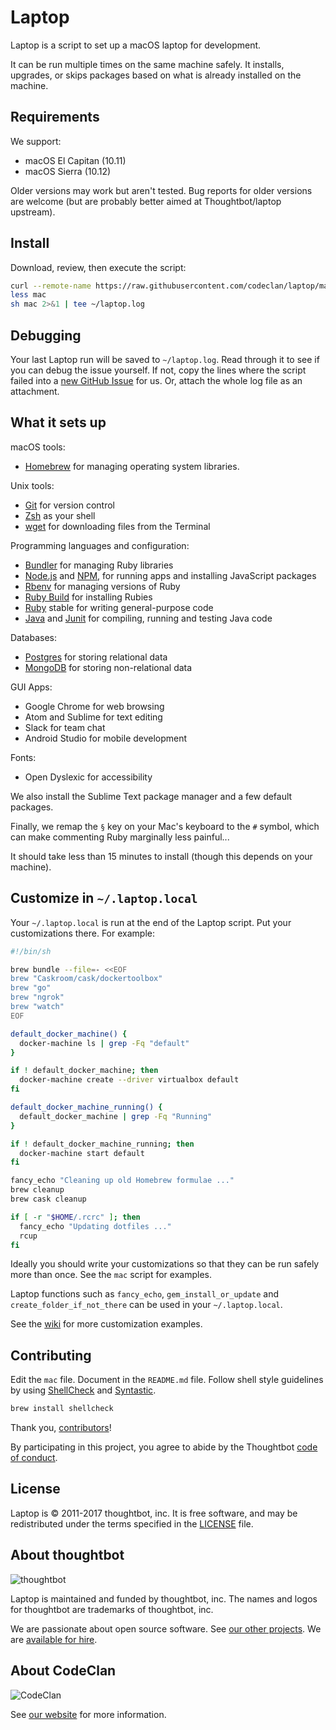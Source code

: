 Laptop
======

Laptop is a script to set up a macOS laptop for development.

It can be run multiple times on the same machine safely.
It installs, upgrades, or skips packages
based on what is already installed on the machine.

Requirements
------------

We support:

* macOS El Capitan (10.11)
* macOS Sierra (10.12)

Older versions may work but aren't  tested. Bug reports for older versions are welcome (but are probably better aimed at Thoughtbot/laptop upstream).

Install
-------

Download, review, then execute the script:

```sh
curl --remote-name https://raw.githubusercontent.com/codeclan/laptop/master/mac
less mac
sh mac 2>&1 | tee ~/laptop.log
```

Debugging
---------

Your last Laptop run will be saved to `~/laptop.log`.
Read through it to see if you can debug the issue yourself.
If not, copy the lines where the script failed into a
[new GitHub Issue](https://github.com/thoughtbot/laptop/issues/new) for us.
Or, attach the whole log file as an attachment.

What it sets up
---------------

macOS tools:

* [Homebrew] for managing operating system libraries.

[Homebrew]: http://brew.sh/

Unix tools:

* [Git] for version control
* [Zsh] as your shell
* [wget] for downloading files from the Terminal

[Git]: https://git-scm.com/
[Zsh]: http://www.zsh.org/
[wget]: https://www.gnu.org/software/wget/

Programming languages and configuration:

* [Bundler] for managing Ruby libraries
* [Node.js] and [NPM], for running apps and installing JavaScript packages
* [Rbenv] for managing versions of Ruby
* [Ruby Build] for installing Rubies
* [Ruby] stable for writing general-purpose code
* [Java] and [Junit] for compiling, running and testing Java code

[Bundler]: http://bundler.io/
[Node.js]: http://nodejs.org/
[NPM]: https://www.npmjs.org/
[Rbenv]: https://github.com/sstephenson/rbenv
[Ruby Build]: https://github.com/sstephenson/ruby-build
[Ruby]: https://www.ruby-lang.org/en/
[Java]: https://java.com/en/
[Junit]: http://junit.org/

Databases:

* [Postgres] for storing relational data
* [MongoDB] for storing non-relational data

[Postgres]: http://www.postgresql.org/
[MongoDB]: https://www.mongodb.com/

GUI Apps:

* Google Chrome for web browsing
* Atom and Sublime for text editing
* Slack for team chat
* Android Studio for mobile development

Fonts:
* Open Dyslexic for accessibility

We also install the Sublime Text package manager and a few default packages.

Finally, we remap the `§` key on your Mac's keyboard to the `#` symbol, which can make commenting Ruby marginally less painful...

It should take less than 15 minutes to install (though this depends on your machine).

Customize in `~/.laptop.local`
------------------------------

Your `~/.laptop.local` is run at the end of the Laptop script.
Put your customizations there.
For example:

```sh
#!/bin/sh

brew bundle --file=- <<EOF
brew "Caskroom/cask/dockertoolbox"
brew "go"
brew "ngrok"
brew "watch"
EOF

default_docker_machine() {
  docker-machine ls | grep -Fq "default"
}

if ! default_docker_machine; then
  docker-machine create --driver virtualbox default
fi

default_docker_machine_running() {
  default_docker_machine | grep -Fq "Running"
}

if ! default_docker_machine_running; then
  docker-machine start default
fi

fancy_echo "Cleaning up old Homebrew formulae ..."
brew cleanup
brew cask cleanup

if [ -r "$HOME/.rcrc" ]; then
  fancy_echo "Updating dotfiles ..."
  rcup
fi
```

Ideally you should write your customizations so that they can be run safely more than once.
See the `mac` script for examples.

Laptop functions such as `fancy_echo`,
`gem_install_or_update` and `create_folder_if_not_there`
can be used in your `~/.laptop.local`.

See the [wiki](https://github.com/thoughtbot/laptop/wiki)
for more customization examples.

Contributing
------------

Edit the `mac` file.
Document in the `README.md` file.
Follow shell style guidelines by using [ShellCheck] and [Syntastic].

```sh
brew install shellcheck
```

[ShellCheck]: http://www.shellcheck.net/about.html
[Syntastic]: https://github.com/scrooloose/syntastic

Thank you, [contributors]!

[contributors]: https://github.com/codeclan/laptop/graphs/contributors

By participating in this project,
you agree to abide by the Thoughtbot [code of conduct].

[code of conduct]: https://thoughtbot.com/open-source-code-of-conduct

License
-------

Laptop is © 2011-2017 thoughtbot, inc.
It is free software,
and may be redistributed under the terms specified in the [LICENSE] file.

[LICENSE]: LICENSE

About thoughtbot
----------------

![thoughtbot](https://thoughtbot.com/logo.png)

Laptop is maintained and funded by thoughtbot, inc.
The names and logos for thoughtbot are trademarks of thoughtbot, inc.

We are passionate about open source software.
See [our other projects][community].
We are [available for hire][hire].

[community]: https://thoughtbot.com/community?utm_source=github
[hire]: https://thoughtbot.com?utm_source=github

About CodeClan
--------------

![CodeClan](https://codeclan.com/wp-content/uploads/2016/03/favicon.png)

See [our website](https://codeclan.com) for more information.
